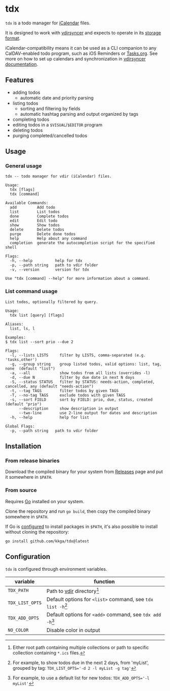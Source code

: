# tdx

`tdx` is a todo manager for [iCalendar] files.

It is designed to work with [vdirsyncer] and expects to operate in its
[storage format][vdirstorage].

iCalendar-compatibility means it can be used as a CLI companion to any
CalDAV-enabled todo program, such as iOS Reminders or [Tasks.org](https://tasks.org/). See more on how to set up
calendars and synchronization in [vdirsyncer documentation][vdirdocs].

[iCalendar]: https://en.wikipedia.org/wiki/ICalendar
[vdirsyncer]: https://github.com/pimutils/vdirsyncer
[vdirstorage]: https://vdirsyncer.pimutils.org/en/latest/vdir.html
[vdirdocs]: https://vdirsyncer.pimutils.org/en/stable/index.html

## Features

- adding todos
  - automatic date and priority parsing
- listing todos
  - sorting and filtering by fields
  - automatic hashtag parsing and output organized by tags
- completing todos
- editing todos in a `$VISUAL`/`$EDITOR` program
- deleting todos
- purging completed/cancelled todos

## Usage

### General usage

```
tdx -- todo manager for vdir (iCalendar) files.

Usage:
  tdx [flags]
  tdx [command]

Available Commands:
  add         Add todo
  list        List todos
  done        Complete todos
  edit        Edit todo
  show        Show todos
  delete      Delete todos
  purge       Delete done todos
  help        Help about any command
  completion  generate the autocompletion script for the specified shell

Flags:
  -h, --help          help for tdx
  -p, --path string   path to vdir folder
  -v, --version       version for tdx

Use "tdx [command] --help" for more information about a command.
```

### List command usage

```
List todos, optionally filtered by query.

Usage:
  tdx list [query] [flags]

Aliases:
  list, ls, l

Examples:
$ tdx list --sort prio --due 2

Flags:
  -l, --lists LISTS     filter by LISTS, comma-separated (e.g. 'tasks,other')
  -g, --group string    group listed todos, valid options: list, tag, none  (default "list")
  -a, --all             show todos from all lists (overrides -l)
  -d, --due N           filter by due date in next N days
  -S, --status STATUS   filter by STATUS: needs-action, completed, cancelled, any (default "needs-action")
  -t, --tag TAGS        filter todos by given TAGS
  -T, --no-tag TAGS     exclude todos with given TAGS
  -s, --sort FIELD      sort by FIELD: prio, due, status, created (default "prio")
      --description     show description in output
      --two-line        use 2-line output for dates and description
  -h, --help            help for list

Global Flags:
  -p, --path string   path to vdir folder
```

## Installation

### From release binaries

Download the compiled binary for your system from
[Releases](https://github.com/kkga/tdx/releases) page and put it somewhere in
`$PATH`.

### From source

Requires [Go](https://golang.org/) installed on your system.

Clone the repository and run `go build`, then copy the compiled binary somewhere
in `$PATH`.

If Go is [configured](https://golang.org/ref/mod#go-install) to install packages
in `$PATH`, it's also possible to install without cloning the repository:

```
go install github.com/kkga/tdx@latest
```

## Configuration

`tdx` is configured through environment variables.

| variable        | function                                                      |
| --------------- | ------------------------------------------------------------- |
| `TDX_PATH`      | Path to [vdir] directory[^fn1]                                |
| `TDX_LIST_OPTS` | Default options for `<list>` command, see `tdx list -h`[^fn2] |
| `TDX_ADD_OPTS`  | Default options for `<add>` command, see `tdx add -h`[^fn3]   |
| `NO_COLOR`      | Disable color in output                                       |

[^fn1]: Either root path containing multiple collections or path to specific
collection containing `*.ics` files.

[^fn2]: For example, to show todos due in the next 2 days, from 'myList',
grouped by tag: `TDX_LIST_OPTS='-d 2 -l myList -g tag'`

[^fn3]: For example, to use a default list for new todos:
`TDX_ADD_OPTS='-l myList'`

[vdir]: http://vdirsyncer.pimutils.org/en/stable/vdir.html
